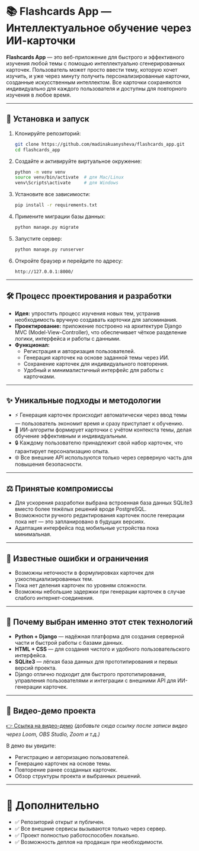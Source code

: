 # 📚 Flashcards App — Интеллектуальное обучение через ИИ-карточки

**Flashcards App** — это веб-приложение для быстрого и эффективного изучения любой темы с помощью интеллектуально сгенерированных карточек. Пользователь может просто ввести тему, которую хочет изучить, и уже через минуту получить персонализированные карточки, созданные искусственным интеллектом. Все карточки сохраняются индивидуально для каждого пользователя и доступны для повторного изучения в любое время.

---

## 🚀 Установка и запуск

1. Клонируйте репозиторий:
   ```bash
   git clone https://github.com/madinakuanysheva/flashcards_app.git
   cd flashcards_app
   ```

2. Создайте и активируйте виртуальное окружение:
   ```bash
   python -m venv venv
   source venv/bin/activate  # для Mac/Linux
   venv\Scripts\activate     # для Windows
   ```

3. Установите все зависимости:
   ```bash
   pip install -r requirements.txt
   ```

4. Примените миграции базы данных:
   ```bash
   python manage.py migrate
   ```

5. Запустите сервер:
   ```bash
   python manage.py runserver
   ```

6. Откройте браузер и перейдите по адресу:
   ```
   http://127.0.0.1:8000/
   ```

---

## 🛠️ Процесс проектирования и разработки

- **Идея:** упростить процесс изучения новых тем, устранив необходимость вручную создавать карточки для запоминания.
- **Проектирование:** приложение построено на архитектуре Django MVC (Model-View-Controller), что обеспечивает чёткое разделение логики, интерфейса и работы с данными.
- **Функционал:**
  - Регистрация и авторизация пользователей.
  - Генерация карточек на основе заданной темы через ИИ.
  - Сохранение карточек для индивидуального повторения.
  - Удобный и минималистичный интерфейс для работы с карточками.

---

## ✨ Уникальные подходы и методологии

- ⚡ Генерация карточек происходит автоматически через ввод темы — пользователь экономит время и сразу приступает к обучению.
- 🧠 ИИ-алгоритм формирует карточки с учётом контекста темы, делая обучение эффективным и индивидуальным.
- 🔒 Каждому пользователю принадлежит свой набор карточек, что гарантирует персонализацию опыта.
- 🌐 Все внешние API используются только через серверную часть для повышения безопасности.

---

## ⚖️ Принятые компромиссы

- Для ускорения разработки выбрана встроенная база данных SQLite3 вместо более тяжёлых решений вроде PostgreSQL.
- Возможности ручного редактирования карточек после генерации пока нет — это запланировано в будущих версиях.
- Адаптация интерфейса под мобильные устройства пока минимальная.

---

## 🐞 Известные ошибки и ограничения

- Возможны неточности в формулировках карточек для узкоспециализированных тем.
- Пока нет деления карточек по уровням сложности.
- Возможны небольшие задержки при генерации карточек в случае слабого интернет-соединения.

---

## 💬 Почему выбран именно этот стек технологий

- **Python + Django** — надёжная платформа для создания серверной части и быстрой работы с базами данных.
- **HTML + CSS** — для создания чистого и удобного пользовательского интерфейса.
- **SQLite3** — лёгкая база данных для прототипирования и первых версий проекта.
- Django отлично подходит для быстрого прототипирования, управления пользователями и интеграции с внешними API для ИИ-генерации карточек.

---

## 🎥 Видео-демо проекта

[👉 Ссылка на видео-демо](#) *(добавьте сюда ссылку после записи видео через Loom, OBS Studio, Zoom и т.д.)*

В демо вы увидите:
- Регистрацию и авторизацию пользователей.
- Генерацию карточек на основе темы.
- Повторение ранее созданных карточек.
- Обзор структуры проекта и выбранных решений.

---

# 📎 Дополнительно

- ✅ Репозиторий открыт и публичен.
- ✅ Все внешние сервисы вызываются только через сервер.
- ✅ Проект полностью работоспособен локально.
- ✅ Возможность деплоя на продакшн при необходимости.
